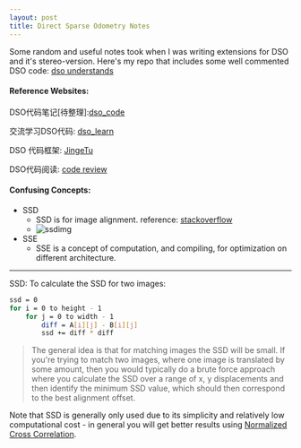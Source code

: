 ```yaml
---
layout: post
title: Direct Sparse Odometry Notes
---
```


Some random and useful notes took when I was writing extensions for DSO and it's stereo-version. Here's my repo that includes some well commented DSO code:
[dso understands](https://github.com/rancheng/dso_understands)

#### Reference Websites:

DSO代码笔记[待整理]:[dso_code](https://blog.csdn.net/a356337092/article/details/83339652)

交流学习DSO代码: [dso_learn](https://blog.csdn.net/huang826144283/article/details/78880675)

DSO 代码框架: [JingeTu](https://www.cnblogs.com/JingeTU/p/8329780.html)

DSO代码阅读: [code review](https://x007dwd.github.io/2017/02/28/dso-slam/)

#### Confusing Concepts:

* SSD
    - SSD is for image alignment. reference: [stackoverflow](https://stackoverflow.com/questions/26011224/how-does-sum-of-squared-difference-algorithm-work)
    - ![ssdimg](https://www.westgard.com/images/Westgard/lesson/zstat35f2.jpg)
* SSE
    - SSE is a concept of computation, and compiling, for optimization on different architecture.


---
SSD: To calculate the SSD for two images:
```sh
ssd = 0
for i = 0 to height - 1
    for j = 0 to width - 1
        diff = A[i][j] - B[i][j]
        ssd += diff * diff
```
> The general idea is that for matching images the SSD will be small. If you're trying to match two images, where one image is translated by some amount, then you would typically do a brute force approach where you calculate the SSD over a range of x, y displacements and then identify the minimum SSD value, which should then correspond to the best alignment offset.

Note that SSD is generally only used due to its simplicity and relatively low computational cost - in general you will get better results using [Normalized Cross Correlation](https://en.wikipedia.org/wiki/Cross-correlation#Normalized_cross-correlation).
